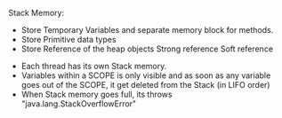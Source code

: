 Stack Memory:

* Store Temporary Variables and separate memory block for methods.
* Store Primitive data types 
* Store Reference of the heap objects
	Strong reference
	Soft reference
- Each thread has its own Stack memory.
- Variables within a SCOPE is only visible and as soon as any variable goes out of the SCOPE, it get deleted from the Stack (in LIFO order)
- When Stack memory goes full, its throws "java.lang.StackOverflowError"